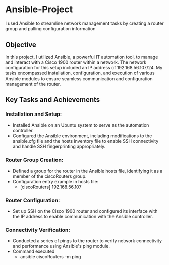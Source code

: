 # Ansible-Project
I used Ansible to streamline  network management tasks by creating a router group and pulling configuration information

## Objective
In this project, I utilized Ansible, a powerful IT automation tool, to manage and interact with a Cisco 1900 router within a network. The network configuration for this setup included an IP address of 192.168.56.107/24. My tasks encompassed installation, configuration, and execution of various Ansible modules to ensure seamless communication and configuration management of the router.

## Key Tasks and Achievements
### Installation and Setup:
- Installed Ansible on an Ubuntu system to serve as the automation controller.
- Configured the Ansible environment, including modifications to the ansible.cfg file and the hosts inventory file to enable SSH connectivity and handle SSH fingerprinting appropriately.

### Router Group Creation:
- Defined a group for the router in the Ansible hosts file, identifying it as a member of the ciscoRouters group.
- Configuration entry example in hosts file:
  - [ciscoRouters] 192.168.56.107
 

### Router Configuration:

- Set up SSH on the Cisco 1900 router and configured its interface with the IP address to enable communication with the Ansible controller.

### Connectivity Verification:
- Conducted a series of pings to the router to verify network connectivity and performance using Ansible's ping module.
- Command executed
  - ansible ciscoRouters -m ping
